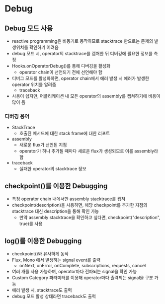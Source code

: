 # Debug

## Debug 모드 사용

- reactive programming은 비동기로 동작하므로 stacktrace 만으로는 문제의 발생위치를 확인하기 어려움
- debug 모드 시, operator의 stacktrace를 캡쳐한 뒤 디버깅에 필요한 정보를 측정
- Hooks.onOperatorDebug()를 통해 디버깅을 활성화
  - operator chain이 선언되기 전에 선언해야 함
- 디버그 모드를 활성화하면, operator chain에서 에러 발생 시 에러가 발생한 operator 위치를 알려줌
  - traceback
- 사용이 쉽지만, 어플리케이션 내 모든 operator의 assembly를 캡쳐하기에 비용이 많이 듬

### 디버깅 용어

- StackTrace
  - 호출된 메서드에 대한 stack frame에 대한 리포트
- assembly
  - 새로운 flux가 선언된 지점
  - operator가 하나 추가될 때마다 새로운 flux가 생성되므로 이를 assembly라 함
- traceback
  - 실패한 operator의 stacktrace 정보

## checkpoint()를 이용한 Debugging

- 특정 operator chain 내에서만 assembly stacktrace를 캡쳐
- checkpoint(description)을 사용하면, 해당 checkpoint를 추가한 지점의 stacktrace 대신 description을 통해 확인 가능
  - 만약 assembly stacktrace을 확인하고 싶다면, checkpoint("description", true)를 사용

## log()를 이용한 Debugging

- checkpoint()와 유사하게 동작
- Flux, Mono 에서 발생하는 signal event를 출력
  - onNext, onError, onComplete, subscriptions, requests, cancel
- 여러 개를 사용 가능하며, operator마다 전파되는 signal을 확인 가능
- Custom Category 파라미터를 이용해 operator마다 출력되는 signal을 구분 가능
- 에러 발생 시, stacktrace도 출력
- debug 모드 활성 상태라면 traceback도 출력